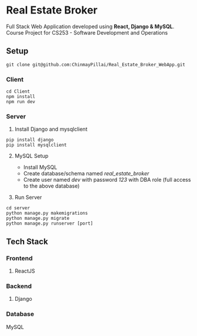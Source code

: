 # Real Estate Broker
Full Stack Web Application developed using **React, Django & MySQL**. Course Project for CS253 - Software Development and Operations

## Setup

```
git clone git@github.com:ChinmayPillai/Real_Estate_Broker_WebApp.git
```

### Client 
```
cd Client
npm install
npm run dev
```

### Server

1. Install Django and mysqlclient
```
pip install django
pip install mysqlclient
```

2. MySQL Setup
    * Install MySQL
    * Create database/schema named *real_estate_broker*
    * Create user named *dev* with password *123* with DBA role (full access to the above database)

3. Run Server
```
cd server
python manage.py makemigrations
python manage.py migrate 
python manage.py runserver [port]
```

## Tech Stack

### Frontend
1. ReactJS

### Backend
1. Django

### Database
MySQL
